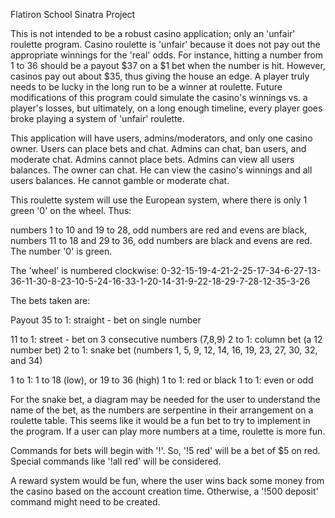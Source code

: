 Flatiron School Sinatra Project

This is not intended to be a robust casino application; only an 'unfair' roulette program. Casino roulette is 'unfair' because it does not pay out the appropriate winnings for the 'real' odds. For instance, hitting a number from 1 to 36 should be a payout $37 on a $1 bet when the number is hit. However, casinos pay out about $35, thus giving the house an edge. A player truly needs to be lucky in the long run to be a winner at roulette. Future modifications of this program could simulate the casino's winnings vs. a player's losses, but ultimately, on a long enough timeline, every player goes broke playing a system of 'unfair' roulette.

This application will have users, admins/moderators, and only one casino owner. Users can place bets and chat. Admins can chat, ban users, and moderate chat. Admins cannot place bets. Admins can view all users balances. The owner can chat. He can view the casino's winnings and all users balances. He cannot gamble or moderate chat.

This roulette system will use the European system, where there is only 1 green '0' on the wheel. Thus:

numbers 1 to 10 and 19 to 28, odd numbers are red and evens are black,
numbers 11 to 18 and 29 to 36, odd numbers are black and evens are red.
The number '0' is green.

The 'wheel' is numbered clockwise:
0-32-15-19-4-21-2-25-17-34-6-27-13-36-11-30-8-23-10-5-24-16-33-1-20-14-31-9-22-18-29-7-28-12-35-3-26

The bets taken are:

Payout
35 to 1:  straight - bet on single number

11 to 1:  street - bet on 3 consecutive numbers (7,8,9)
2 to 1:   column bet (a 12 number bet)
2 to 1:   snake bet (numbers 1, 5, 9, 12, 14, 16, 19, 23, 27, 30, 32, and 34)

1 to 1:   1 to 18 (low), or 19 to 36 (high)
1 to 1:   red or black
1 to 1:   even or odd

For the snake bet, a diagram may be needed for the user to understand the name of the bet, as the numbers are serpentine in their arrangement on a roulette table. This seems like it would be a fun bet to try to implement in the program. If a user can play more numbers at a time, roulette is more fun.

Commands for bets will begin with '!'. So, '!5 red' will be a bet of $5 on red. Special commands like '!all red' will be considered.

A reward system would be fun, where the user wins back some money from the casino based on the account creation time.
Otherwise, a '!500 deposit' command might need to be created.
